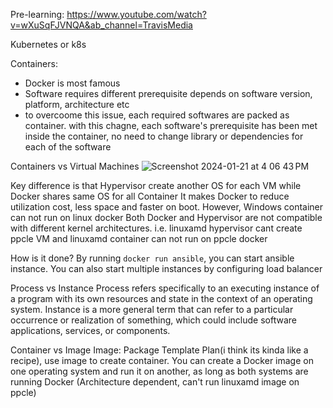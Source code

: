 Pre-learning: https://www.youtube.com/watch?v=wXuSqFJVNQA&ab_channel=TravisMedia

Kubernetes or k8s

Containers: 
 - Docker is most famous
 - Software requires different prerequisite depends on software version, platform, architecture etc
 - to overcoome this issue, each required softwares are packed as container. with this chagne, each software's prerequisite has been met inside the container, no need to change library or dependencies for each of the software

Containers vs Virtual Machines
![Screenshot 2024-01-21 at 4 06 43 PM](https://github.com/JacobJae/studyKube/assets/38265255/5d503d37-7ee3-4427-94d0-ca996b6fbdb6)

Key difference is that Hypervisor create another OS for each VM while Docker shares same OS for all Container
It makes Docker to reduce utilization cost, less space and faster on boot.
However, Windows container can not run on linux docker
Both Docker and Hypervisor are not compatible with different kernel architectures. i.e. linuxamd hypervisor cant create ppcle VM and linuxamd container can not run on ppcle docker

How is it done?
By running `docker run ansible`, you can start ansible instance. You can also start multiple instances by configuring load balancer 

Process vs Instance
Process refers specifically to an executing instance of a program with its own resources and state in the context of an operating system.
Instance is a more general term that can refer to a particular occurrence or realization of something, which could include software applications, services, or components.

Container vs Image
Image: Package Template Plan(i think its kinda like a recipe), use image to create container.
You can create a Docker image on one operating system and run it on another, as long as both systems are running Docker (Architecture dependent, can't run linuxamd image on ppcle)


